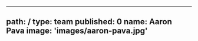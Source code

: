 ---
path: /
type: team
published: 0
name: Aaron Pava
image: 'images/aaron-pava.jpg'
------------------------------
